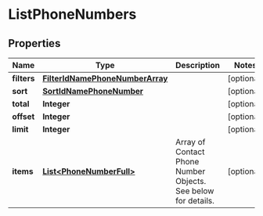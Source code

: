 
# ListPhoneNumbers

## Properties
Name | Type | Description | Notes
------------ | ------------- | ------------- | -------------
**filters** | [**FilterIdNamePhoneNumberArray**](FilterIdNamePhoneNumberArray.md) |  |  [optional]
**sort** | [**SortIdNamePhoneNumber**](SortIdNamePhoneNumber.md) |  |  [optional]
**total** | **Integer** |  |  [optional]
**offset** | **Integer** |  |  [optional]
**limit** | **Integer** |  |  [optional]
**items** | [**List&lt;PhoneNumberFull&gt;**](PhoneNumberFull.md) | Array of Contact Phone Number Objects. See below for details. |  [optional]



